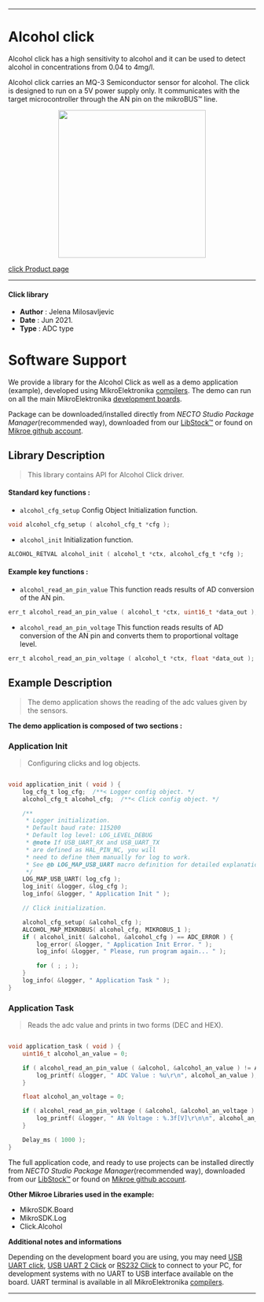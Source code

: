 
---
# Alcohol click

Alcohol click has a high sensitivity to alcohol and it can be used to detect alcohol in concentrations from 0.04 to 4mg/l.

Alcohol click carries an MQ-3 Semiconductor sensor for alcohol. The click is designed to run on a 5V power supply only. It communicates with the target microcontroller through the AN pin on the mikroBUS™ line. 


<p align="center">
  <img src="https://download.mikroe.com/images/click_for_ide/alcohol_click.png" height=300px>
</p>

[click Product page](https://www.mikroe.com/alcohol-click)

---


#### Click library

- **Author**        : Jelena Milosavljevic
- **Date**          : Jun 2021.
- **Type**          : ADC type


# Software Support

We provide a library for the Alcohol Click
as well as a demo application (example), developed using MikroElektronika
[compilers](https://www.mikroe.com/necto-studio).
The demo can run on all the main MikroElektronika [development boards](https://www.mikroe.com/development-boards).

Package can be downloaded/installed directly from *NECTO Studio Package Manager*(recommended way), downloaded from our [LibStock&trade;](https://libstock.mikroe.com) or found on [Mikroe github account](https://github.com/MikroElektronika/mikrosdk_click_v2/tree/master/clicks).

## Library Description

> This library contains API for Alcohol Click driver.

#### Standard key functions :

- `alcohol_cfg_setup` Config Object Initialization function.
```c
void alcohol_cfg_setup ( alcohol_cfg_t *cfg );
```

- `alcohol_init` Initialization function.
```c
ALCOHOL_RETVAL alcohol_init ( alcohol_t *ctx, alcohol_cfg_t *cfg );
```

#### Example key functions :

- `alcohol_read_an_pin_value` This function reads results of AD conversion of the AN pin.
```c
err_t alcohol_read_an_pin_value ( alcohol_t *ctx, uint16_t *data_out );
```

- `alcohol_read_an_pin_voltage` This function reads results of AD conversion of the AN pin and converts them to proportional voltage level.
```c
err_t alcohol_read_an_pin_voltage ( alcohol_t *ctx, float *data_out );
```

## Example Description

> The demo application shows the reading of the adc values given by the sensors.

**The demo application is composed of two sections :**

### Application Init

> Configuring clicks and log objects.

```c

void application_init ( void ) {
    log_cfg_t log_cfg;  /**< Logger config object. */
    alcohol_cfg_t alcohol_cfg;  /**< Click config object. */

    /** 
     * Logger initialization.
     * Default baud rate: 115200
     * Default log level: LOG_LEVEL_DEBUG
     * @note If USB_UART_RX and USB_UART_TX 
     * are defined as HAL_PIN_NC, you will 
     * need to define them manually for log to work. 
     * See @b LOG_MAP_USB_UART macro definition for detailed explanation.
     */
    LOG_MAP_USB_UART( log_cfg );
    log_init( &logger, &log_cfg );
    log_info( &logger, " Application Init " );

    // Click initialization.

    alcohol_cfg_setup( &alcohol_cfg );
    ALCOHOL_MAP_MIKROBUS( alcohol_cfg, MIKROBUS_1 );
    if ( alcohol_init( &alcohol, &alcohol_cfg ) == ADC_ERROR ) {
        log_error( &logger, " Application Init Error. " );
        log_info( &logger, " Please, run program again... " );

        for ( ; ; );
    }
    log_info( &logger, " Application Task " );
}

```

### Application Task

> Reads the adc value and prints in two forms (DEC and HEX).

```c

void application_task ( void ) {
    uint16_t alcohol_an_value = 0;

    if ( alcohol_read_an_pin_value ( &alcohol, &alcohol_an_value ) != ADC_ERROR ) {
        log_printf( &logger, " ADC Value : %u\r\n", alcohol_an_value );
    }

    float alcohol_an_voltage = 0;

    if ( alcohol_read_an_pin_voltage ( &alcohol, &alcohol_an_voltage ) != ADC_ERROR ) {
        log_printf( &logger, " AN Voltage : %.3f[V]\r\n\n", alcohol_an_voltage );
    }

    Delay_ms ( 1000 );
}

```


The full application code, and ready to use projects can be installed directly from *NECTO Studio Package Manager*(recommended way), downloaded from our [LibStock&trade;](https://libstock.mikroe.com) or found on [Mikroe github account](https://github.com/MikroElektronika/mikrosdk_click_v2/tree/master/clicks).

**Other Mikroe Libraries used in the example:**

- MikroSDK.Board
- MikroSDK.Log
- Click.Alcohol

**Additional notes and informations**

Depending on the development board you are using, you may need
[USB UART click](https://www.mikroe.com/usb-uart-click),
[USB UART 2 Click](https://www.mikroe.com/usb-uart-2-click) or
[RS232 Click](https://www.mikroe.com/rs232-click) to connect to your PC, for
development systems with no UART to USB interface available on the board. UART
terminal is available in all MikroElektronika
[compilers](https://shop.mikroe.com/compilers).

---
